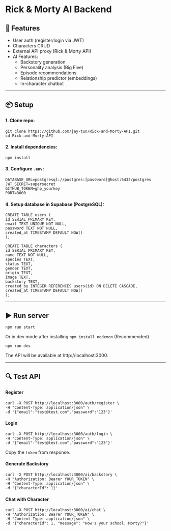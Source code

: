 # Rick & Morty AI Backend

## 🚀 Features
- User auth (register/login via JWT)
- Characters CRUD
- External API proxy (Rick & Morty API)
- AI Features:
  - Backstory generation
  - Personality analysis (Big Five)
  - Episode recommendations
  - Relationship predictor (embeddings)
  - In-character chatbot

---

## 📦 Setup
#### 1. Clone repo:

    git clone https://github.com/jay-tun/Rick-and-Morty-API.git
    cd Rick-and-Morty-API

#### 2. Install dependencies:

    npm install
    
#### 3. Configure `.env`:
    
    DATABASE_URL=postgresql://postgres:[password]@host:5432/postgres
    JWT_SECRET=supersecret
    GITHUB_TOKEN=ghp_yourkey
    PORT=3000
    
#### 4. Setup database in Supabase (PostgreSQL):
    
    CREATE TABLE users (
    id SERIAL PRIMARY KEY,
    email TEXT UNIQUE NOT NULL,
    password TEXT NOT NULL,
    created_at TIMESTAMP DEFAULT NOW()
    );

    CREATE TABLE characters (
    id SERIAL PRIMARY KEY,
    name TEXT NOT NULL,
    species TEXT,
    status TEXT,
    gender TEXT,
    origin TEXT,
    image TEXT,
    backstory TEXT,
    created_by INTEGER REFERENCES users(id) ON DELETE CASCADE,
    created_at TIMESTAMP DEFAULT NOW()
    );

---

## ▶️ Run server

    npm run start

Or in dev mode after installing `npm install nodemon` (Recommended)

    npm run dev

The API will be available at http://localhost:3000.

---

## 🔍 Test API

#### Register
    
    curl -X POST http://localhost:3000/auth/register \
    -H "Content-Type: application/json" \
    -d '{"email":"test@test.com","password":"123"}'

#### Login
    
    curl -X POST http://localhost:3000/auth/login \
    -H "Content-Type: application/json" \
    -d '{"email":"test@test.com","password":"123"}'

Copy the `token` from response.

#### Generate Backstory
    
    curl -X POST http://localhost:3000/ai/backstory \
    -H "Authorization: Bearer YOUR_TOKEN" \
    -H "Content-Type: application/json" \
    -d '{"characterId": 1}'

#### Chat with Character
    
    curl -X POST http://localhost:3000/ai/chat \
    -H "Authorization: Bearer YOUR_TOKEN" \
    -H "Content-Type: application/json" \
    -d '{"characterId": 1, "message": "How's your school, Morty?"}'
